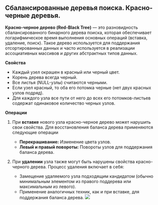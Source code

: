 ## Сбалансированные деревья поиска. Красно-черные деревья.

**Красно-черное дерево (Red-Black Tree)** — это разновидность сбалансированного бинарного дерева поиска, которая обеспечивает логарифмическое время выполнения основных операций (вставка, удаление, поиск). Такое дерево используется для поддержания отсортированных данных и часто используется в реализации ассоциативных массивов и других абстрактных типов данных.

**Cвойства**
* Каждый узел окрашен в красный или черный цвет.
* Корень дерева всегда черный.
* Все листья (NULL-узлы) считаются черными.
* Если узел красный, то оба его потомка черные (нет двух красных узлов подряд).
* Для каждого узла все пути от него до всех его потомков-листьев содержат одинаковое количество черных узлов.

**Операции**
1) При **вставке** нового узла красно-черное дерево может нарушить свои свойства. Для восстановления баланса дерева применяются следующие операции
   * **Перекрашивание:** Изменение цвета узлов.
   * **Левый и правый повороты:** Повороты узлов для поддержания баланса дерева.

2) При **удалении** узла также могут быть нарушены свойства красно-черного дерева. Процесс удаления включает в себя:
   * Замещение удаляемого узла подходящим кандидатом (обычно минимальным элементом из правого поддерева или максимальным из левого).
   * Применение аналогичных техник, как и при вставке, для поддержания баланса дерева.
![](https://camo.githubusercontent.com/3fe9f7e0b5ae2d4472c34dc45d4c677111d2ecc181614e6cc715d761366e5ce8/68747470733a2f2f75706c6f61642e77696b696d656469612e6f72672f77696b6970656469612f636f6d6d6f6e732f362f36362f5265642d626c61636b5f747265655f6578616d706c652e737667)


